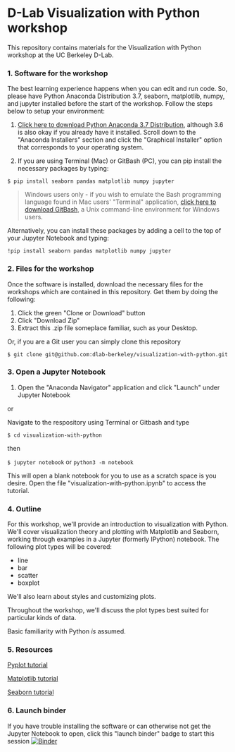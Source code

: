 # D-Lab Visualization with Python workshop

This repository contains materials for the Visualization with Python workshop at the UC Berkeley D-Lab.

### 1. Software for the workshop

The best learning experience happens when you can edit and run code. So, please have Python Anaconda Distribution 3.7, seaborn, matplotlib, numpy, and jupyter installed before the start of the workshop. Follow the steps below to setup your environment: 

1. [Click here to download Python Anaconda 3.7 Distribution](https://www.anaconda.com/products/individual), although 3.6 is also okay if you already have it installed. Scroll down to the "Anaconda Installers" section and click the "Graphical Installer" option that corresponds to your operating system. 

2. If you are using Terminal (Mac) or GitBash (PC), you can pip install the necessary packages by typing: 

`$ pip install seaborn pandas matplotlib numpy jupyter`

> Windows users only - if you wish to emulate the Bash programming language found in Mac users' "Terminal" application, [click here to download GitBash](https://git-scm.com/downloads), a Unix command-line environment for Windows users. 

Alternatively, you can install these packages by adding a cell to the top of your Jupyter Notebook and typing: 

`!pip install seaborn pandas matplotlib numpy jupyter`

### 2. Files for the workshop

Once the software is installed, download the necessary files for the workshops which are contained in this repository. Get them by doing the following:

1. Click the green "Clone or Download" button
2. Click "Download Zip"
3. Extract this .zip file someplace familiar, such as your Desktop. 

Or, if you are a Git user you can simply clone this repository

`$ git clone git@github.com:dlab-berkeley/visualization-with-python.git`

### 3. Open a Jupyter Notebook

1. Open the "Anaconda Navigator" application and click "Launch" under Jupyter Notebook

or

Navigate to the respository using Terminal or Gitbash and type

`$ cd visualization-with-python`

then

`$ jupyter notebook` or `python3 -m notebook`

This will open a blank notebook for you to use as a scratch space is you desire. Open the file "visualization-with-python.ipynb" to access the tutorial.

### 4. Outline

For this workshop, we'll provide an introduction to visualization with Python. We'll cover visualization theory and plotting with Matplotlib and Seaborn, working through examples in a Jupyter (formerly IPython) notebook. The following plot types will be covered:

* line
* bar
* scatter
* boxplot

We'll also learn about styles and customizing plots.

Throughout the workshop, we'll discuss the plot types best suited for particular kinds of data.

Basic familiarity with Python *is* assumed.

### 5. Resources

[Pyplot tutorial](https://matplotlib.org/tutorials/introductory/pyplot.html)

[Matplotlib tutorial](https://matplotlib.org/3.2.1/tutorials/index.html)

[Seaborn tutorial](https://seaborn.pydata.org/tutorial.html)

### 6. Launch binder

If you have trouble installing the software or can otherwise not get the Jupyter Notebook to open, click this "launch binder" badge to start this session [![Binder](https://mybinder.org/badge_logo.svg)](https://mybinder.org/v2/gh/dlab-berkeley/visualization-with-python/master)
